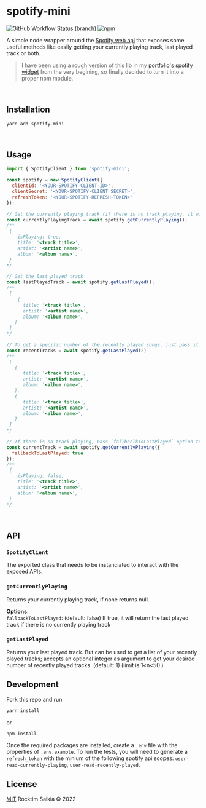 # spotify-mini

![GitHub Workflow Status (branch)](https://img.shields.io/github/workflow/status/rocktimsaikia/spotify-mini/tests/main?style=flat-square&logo=github&color=success)
![npm](https://img.shields.io/npm/v/spotify-mini?style=flat-square&color=success&logo=npm)

A simple node wrapper around the [Spotify web api](https://developer.spotify.com/documentation/web-api/) that exposes some useful methods like easily getting your currently playing track, last played track or both.

> I have been using a rough version of this lib in my [portfolio's spotify widget](https://www.rocktimsaikia.com/) from the very begining, so finally decided to turn it into a proper npm module.

<br/>

## Installation

```bash
yarn add spotify-mini
```

<br/>

## Usage

```javascript
import { SpotifyClient } from 'spotify-mini';

const spotify = new SpotifyClient({
  clientId: '<YOUR-SPOTIFY-CLIENT-ID>',
  clientSecret: '<YOUR-SPOTIFY-CLIENT_SECRET>',
  refreshToken: '<YOUR-SPOTIFY-REFRESH-TOKEN>'
});

// Get the currently playing track,(if there is no track playing, it will return null)
const currentlyPlayingTrack = await spotify.getCurrentlyPlaying();
/**
 {
    isPlaying: true,
    title: '<track title>',
    artist: '<artist name>',
    album: '<album name>',
 }
*/

// Get the last played track
const lastPlayedTrack = await spotify.getLastPlayed();
/**
 [
    {
      title: '<track title>',
      artist: '<artist name>',
      album: '<album name>',
   }
 ]
*/

// To get a specific number of the recently played songs, just pass it to the method (1 < n < 50), default is 1
const recentTracks = await spotify.getLastPlayed(2)
/**
 [
   {
      title: '<track title>',
      artist: '<artist name>',
      album: '<album name>',
   },
   {
      title: '<track title>',
      artist: '<artist name>',
      album: '<album name>',
   }
 ]
*/

// If there is no track playing, pass `fallbaclkToLastPlayed` option to get the last played track instead of null
const currentTrack = await spotify.getCurrentlyPlaying({
  fallbackToLastPlayed: true
});
/**
 {
    isPlaying: false,
    title: '<track title>',
    artist: '<artist name>',
    album: '<album name>',
 }
*/


```

<br/>

## API
### `SpotifyClient`
The exported class that needs to be instanciated to interact with the exposed APIs.


### `getCurrentlyPlaying`
Returns your currently playing track, if none returns null.

**Options**:  
`fallbackToLastPlayed`: (default: false) If true, it will return the last played track if there is no currently playing track

### `getLastPlayed`
Returns your last played track. But can be used to get a list of your recently played tracks; accepts an optional integer as argument to get your desired number of recently played tracks. (default: 1) (limit is 1<n<50 )

## Development

Fork this repo and run

```sh
yarn install
```

or

```sh
npm install
```

Once the required packages are installed, create a `.env` file with the properties of `.env.example`.
To run the tests, you will need to generate a `refresh_token` with the minium of the following spotify api scopes: `user-read-currently-playing`, `user-read-recently-played`.

## License

[MIT](https://choosealicense.com/licenses/mit/) Rocktim Saikia &copy; 2022
